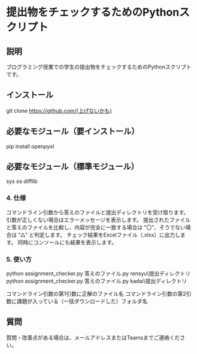 # 提出物をチェックするためのPythonスクリプト
## 説明
プログラミング授業での学生の提出物をチェックするためのPythonスクリプトです。

## インストール
git clone https://github.com/(上げないかも)

## 必要なモジュール（要インストール）
pip install openpyxl
## 必要なモジュール（標準モジュール）
sys
os
difflib
### 4. 仕様
コマンドライン引数から答えのファイルと提出ディレクトリを受け取ります。
引数が正しくない場合はエラーメッセージを表示します。
提出されたファイルと答えのファイルを比較し、内容が完全に一致する場合は "〇"、そうでない場合は "△" と判定します。
チェック結果をExcelファイル（.xlsx）に出力します。
同時にコンソールにも結果を表示します。
### 5. 使い方
python assignment_checker.py 答えのファイル.py rensyu\提出ディレクトリ
python assignment_checker.py 答えのファイル.py  kadai\提出ディレクトリ

コマンドライン引数の第1引数に正解のファイル名
コマンドライン引数の第2引数に課題が入っている（一括ダウンロードした）フォルダ名
## 質問
質問・改善点がある場合は、メールアドレスまたはTeamsまでご連絡ください。